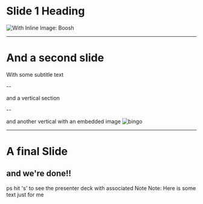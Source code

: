 # Slide 1 Heading
![With Inline Image: Boosh](http://poignant.guide/images/2007-cover-shut.jpg)

---

# And a second slide
With some subtitle text

--

and a vertical section

--

and another vertical with an embedded image
![bingo](https://s3.amazonaws.com/hakim-static/reveal-js/reveal-parallax-1.jpg)

---

# A final Slide
## and we're done!!
ps hit 's' to see the presenter deck with associated Note
Note: Here is some text just for me
